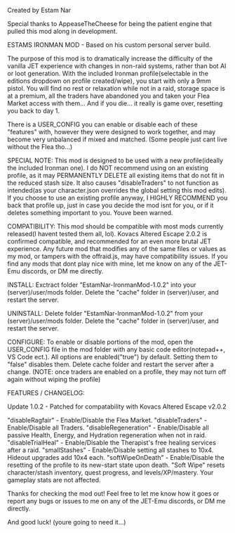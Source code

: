 Created by Estam Nar

Special thanks to AppeaseTheCheese for being the patient engine that pulled this mod along in development. 

ESTAMS IRONMAN MOD - Based on his custom personal server build. 

The purpose of this mod is to dramatically increase the difficulty of the vanilla JET experience with changes in non-raid systems, rather than bot AI or loot generation. With the included Ironman profile(selectable in the editions dropdown on profile created/wipe), you start with only a 9mm pistol. You will find no rest or relaxation while not in a raid, storage space is at a premium, all the traders have abandoned you and taken your Flea Market access with them... And if you die... it really is game over, resetting you back to day 1. 

There is a USER_CONFIG you can enable or disable each of these "features" with, however they were designed to work together, and may become very unbalanced if mixed and matched. (Some people just cant live without the Flea tho...)

SPECIAL NOTE: This mod is designed to be used with a new profile(ideally the included Ironman one). I do NOT recommend using on an existing profile, as it may PERMANENTLY DELETE all existing items that do not fit in the reduced stash size. It also causes "disableTraders" to not function as intended(as your character.json overrides the global setting this mod edits). If you choose to use an existing profile anyway, I HIGHLY RECOMMEND you back that profile up, just in case you decide the mod isnt for you, or if it deletes something important to you. Youve been warned. 

COMPATIBILITY: This mod should be compatible with most mods currently released(I havent tested them all, lol). Kovacs Altered Escape 2.0.2 is confirmed compatible, and recommended for an even more brutal JET experience. Any future mod that modifies any of the same files or values as my mod, or tampers with the offraid.js, may have compatibility issues. If you find any mods that dont play nice with mine, let me know on any of the JET-Emu discords, or DM me directly. 

INSTALL: Exctract folder "EstamNar-IronmanMod-1.0.2" into your (server)/user/mods folder. Delete the "cache" folder in (server)/user, and restart the server. 

UNINSTALL: Delete folder "EstamNar-IronmanMod-1.0.2" from your (server)/user/mods folder. Delete the "cache" folder in (server)/user, and restart the server. 

CONFIGURE: To enable or disable portions of the mod, open the USER_CONFIG file in the mod folder with any basic code editor(notepad++, VS Code ect.). All options are enabled("true") by default. Setting them to "false" disables them. Delete cache folder and restart the server after a change. (NOTE: once traders are enabled on a profile, they may not turn off again without wiping the profile)

FEATURES / CHANGELOG:

Update 1.0.2 - Patched for compatability with Kovacs Altered Escape v2.0.2

"disableRagfair" - Enable/Disable the Flea Market.
"disableTraders" - Enable/Disable all Traders.
"disableRegeneration" - Enable/Disable all passive Health, Energy, and Hydration regeneration when not in raid.
"disableTrialHeal" - Enable/Disable the Therapist's free healing services after a raid.
"smallStashes" - Enable/Disable setting all stashes to 10x4. Hideout upgrades add 10x4 each.
"softWipeOnDeath" - Enable/Disable the resetting of the profile to its new-start state upon death. "Soft Wipe" resets character/stash inventory, quest progress, and levels/XP/mastery. Your gameplay stats are not affected. 

Thanks for checking the mod out! Feel free to let me know how it goes or report any bugs or issues to me on any of the JET-Emu discords, or DM me directly. 

And good luck! (youre going to need it...)
